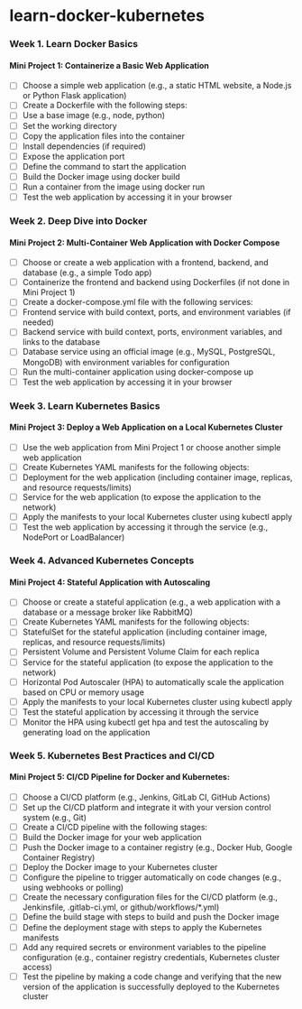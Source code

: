 # learn-docker-kubernetes

### Week 1. Learn Docker Basics

#### Mini Project 1: Containerize a Basic Web Application

  - [ ] Choose a simple web application (e.g., a static HTML website, a Node.js or Python Flask application)
  - [ ] Create a Dockerfile with the following steps:
  - [ ] Use a base image (e.g., node, python)
  - [ ] Set the working directory
  - [ ] Copy the application files into the container
  - [ ] Install dependencies (if required)
  - [ ] Expose the application port
  - [ ] Define the command to start the application
  - [ ] Build the Docker image using docker build
  - [ ] Run a container from the image using docker run
  - [ ] Test the web application by accessing it in your browser

### Week 2. Deep Dive into Docker

#### Mini Project 2: Multi-Container Web Application with Docker Compose

  - [ ] Choose or create a web application with a frontend, backend, and database (e.g., a simple Todo app)
  - [ ] Containerize the frontend and backend using Dockerfiles (if not done in Mini Project 1)
  - [ ] Create a docker-compose.yml file with the following services:
  - [ ] Frontend service with build context, ports, and environment variables (if needed)
  - [ ] Backend service with build context, ports, environment variables, and links to the database
  - [ ] Database service using an official image (e.g., MySQL, PostgreSQL, MongoDB) with environment variables for configuration
  - [ ] Run the multi-container application using docker-compose up
  - [ ] Test the web application by accessing it in your browser

### Week 3. Learn Kubernetes Basics

#### Mini Project 3: Deploy a Web Application on a Local Kubernetes Cluster

  
  - [ ] Use the web application from Mini Project 1 or choose another simple web application
  - [ ] Create Kubernetes YAML manifests for the following objects:
  - [ ] Deployment for the web application (including container image, replicas, and resource requests/limits)
  - [ ] Service for the web application (to expose the application to the network)
  - [ ] Apply the manifests to your local Kubernetes cluster using kubectl apply
  - [ ] Test the web application by accessing it through the service (e.g., NodePort or LoadBalancer)

### Week 4. Advanced Kubernetes Concepts

#### Mini Project 4: Stateful Application with Autoscaling

  
  - [ ] Choose or create a stateful application (e.g., a web application with a database or a message broker like RabbitMQ)
  - [ ] Create Kubernetes YAML manifests for the following objects:
  - [ ] StatefulSet for the stateful application (including container image, replicas, and resource requests/limits)
  - [ ] Persistent Volume and Persistent Volume Claim for each replica
  - [ ] Service for the stateful application (to expose the application to the network)
  - [ ] Horizontal Pod Autoscaler (HPA) to automatically scale the application based on CPU or memory usage
  - [ ] Apply the manifests to your local Kubernetes cluster using kubectl apply
  - [ ] Test the stateful application by accessing it through the service
  - [ ] Monitor the HPA using kubectl get hpa and test the autoscaling by generating load on the application

### Week 5. Kubernetes Best Practices and CI/CD

#### Mini Project 5: CI/CD Pipeline for Docker and Kubernetes:

  - [ ] Choose a CI/CD platform (e.g., Jenkins, GitLab CI, GitHub Actions)
  - [ ] Set up the CI/CD platform and integrate it with your version control system (e.g., Git)
  - [ ] Create a CI/CD pipeline with the following stages:
  - [ ] Build the Docker image for your web application
  - [ ] Push the Docker image to a container registry (e.g., Docker Hub, Google Container Registry)
  - [ ] Deploy the Docker image to your Kubernetes cluster
  - [ ] Configure the pipeline to trigger automatically on code changes (e.g., using webhooks or polling)
  - [ ] Create the necessary configuration files for the CI/CD platform (e.g., Jenkinsfile, .gitlab-ci.yml, or github/workflows/*.yml)
  - [ ] Define the build stage with steps to build and push the Docker image
  - [ ] Define the deployment stage with steps to apply the Kubernetes manifests
  - [ ] Add any required secrets or environment variables to the pipeline configuration (e.g., container registry credentials, Kubernetes cluster access)
  - [ ] Test the pipeline by making a code change and verifying that the new version of the application is successfully deployed to the Kubernetes cluster
